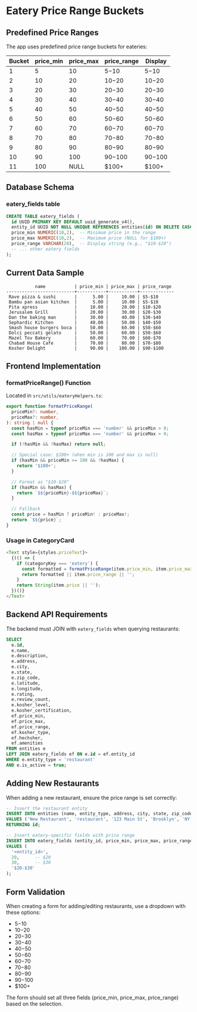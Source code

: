 # Eatery Price Range Buckets

## Predefined Price Ranges

The app uses predefined price range buckets for eateries:

| Bucket | price_min | price_max | price_range | Display  |
| ------ | --------- | --------- | ----------- | -------- |
| 1      | 5         | 10        | $5-$10      | $5-$10   |
| 2      | 10        | 20        | $10-$20     | $10-$20  |
| 3      | 20        | 30        | $20-$30     | $20-$30  |
| 4      | 30        | 40        | $30-$40     | $30-$40  |
| 5      | 40        | 50        | $40-$50     | $40-$50  |
| 6      | 50        | 60        | $50-$60     | $50-$60  |
| 7      | 60        | 70        | $60-$70     | $60-$70  |
| 8      | 70        | 80        | $70-$80     | $70-$80  |
| 9      | 80        | 90        | $80-$90     | $80-$90  |
| 10     | 90        | 100       | $90-$100    | $90-$100 |
| 11     | 100       | NULL      | $100+       | $100+    |

## Database Schema

### eatery_fields table

```sql
CREATE TABLE eatery_fields (
  id UUID PRIMARY KEY DEFAULT uuid_generate_v4(),
  entity_id UUID NOT NULL UNIQUE REFERENCES entities(id) ON DELETE CASCADE,
  price_min NUMERIC(10,2),  -- Minimum price in the range
  price_max NUMERIC(10,2),  -- Maximum price (NULL for $100+)
  price_range VARCHAR(20),  -- Display string (e.g., "$10-$20")
  -- ... other eatery fields
);
```

## Current Data Sample

```
           name           | price_min | price_max | price_range
--------------------------+-----------+-----------+-------------
 Rave pizza & sushi       |      5.00 |     10.00 | $5-$10
 Bambu pan asian kitchen  |      5.00 |     10.00 | $5-$10
 Pita xpress              |     10.00 |     20.00 | $10-$20
 Jerusalem Grill          |     20.00 |     30.00 | $20-$30
 Dan the baking man       |     30.00 |     40.00 | $30-$40
 Sephardic Kitchen        |     40.00 |     50.00 | $40-$50
 Smash house burgers boca |     50.00 |     60.00 | $50-$60
 Dolci peccati gelato     |     50.00 |     60.00 | $50-$60
 Mazel Tov Bakery         |     60.00 |     70.00 | $60-$70
 Chabad House Cafe        |     70.00 |     80.00 | $70-$80
 Kosher Delight           |     90.00 |    100.00 | $90-$100
```

## Frontend Implementation

### formatPriceRange() Function

Located in `src/utils/eateryHelpers.ts`:

```typescript
export function formatPriceRange(
  priceMin?: number,
  priceMax?: number,
): string | null {
  const hasMin = typeof priceMin === 'number' && priceMin > 0;
  const hasMax = typeof priceMax === 'number' && priceMax > 0;

  if (!hasMin && !hasMax) return null;

  // Special case: $100+ (when min is 100 and max is null)
  if (hasMin && priceMin >= 100 && !hasMax) {
    return '$100+';
  }

  // Format as "$10-$20"
  if (hasMin && hasMax) {
    return `$${priceMin}-$${priceMax}`;
  }

  // Fallback
  const price = hasMin ? priceMin! : priceMax!;
  return `$${price}`;
}
```

### Usage in CategoryCard

```typescript
<Text style={styles.priceText}>
  {(() => {
    if (categoryKey === 'eatery') {
      const formatted = formatPriceRange(item.price_min, item.price_max);
      return formatted || item.price_range || '';
    }
    return String(item.price || '');
  })()}
</Text>
```

## Backend API Requirements

The backend must JOIN with `eatery_fields` when querying restaurants:

```sql
SELECT
  e.id,
  e.name,
  e.description,
  e.address,
  e.city,
  e.state,
  e.zip_code,
  e.latitude,
  e.longitude,
  e.rating,
  e.review_count,
  e.kosher_level,
  e.kosher_certification,
  ef.price_min,
  ef.price_max,
  ef.price_range,
  ef.kosher_type,
  ef.hechsher,
  ef.amenities
FROM entities e
LEFT JOIN eatery_fields ef ON e.id = ef.entity_id
WHERE e.entity_type = 'restaurant'
AND e.is_active = true;
```

## Adding New Restaurants

When adding a new restaurant, ensure the price range is set correctly:

```sql
-- Insert the restaurant entity
INSERT INTO entities (name, entity_type, address, city, state, zip_code, ...)
VALUES ('New Restaurant', 'restaurant', '123 Main St', 'Brooklyn', 'NY', '11201', ...)
RETURNING id;

-- Insert eatery-specific fields with price range
INSERT INTO eatery_fields (entity_id, price_min, price_max, price_range)
VALUES (
  '<entity_id>',
  20,      -- $20
  30,      -- $30
  '$20-$30'
);
```

## Form Validation

When creating a form for adding/editing restaurants, use a dropdown with these options:

- $5-$10
- $10-$20
- $20-$30
- $30-$40
- $40-$50
- $50-$60
- $60-$70
- $70-$80
- $80-$90
- $90-$100
- $100+

The form should set all three fields (price_min, price_max, price_range) based on the selection.
